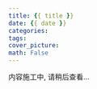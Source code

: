 ```yaml
---
title: {{ title }}
date: {{ date }}
categories:
tags:
cover_picture:
math: False
---
```




内容施工中, 请稍后查看...